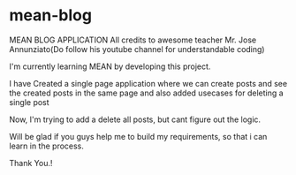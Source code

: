 # mean-blog
MEAN BLOG APPLICATION
All credits to awesome teacher Mr. Jose Annunziato(Do follow his youtube channel for understandable coding)

I'm currently learning MEAN by developing this project.

I have Created a single page application where we can create posts and see the created posts in the same page and also added usecases for deleting a single post

Now, I'm trying to add a delete all posts, but cant figure out the logic.

Will be glad if you guys help me to build my requirements, so that i can learn in the process.

Thank You.!
